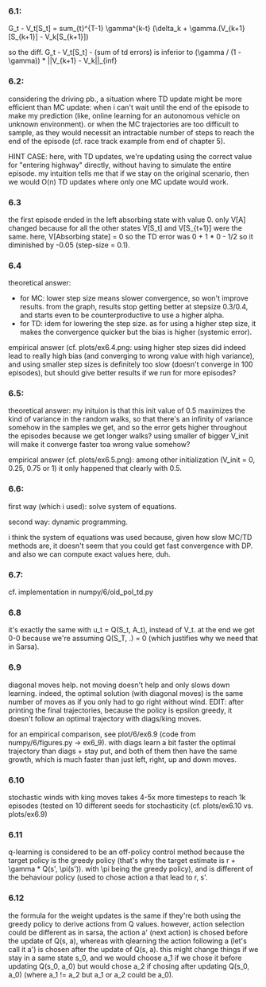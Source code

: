 ### 6.1:

G_t - V_t[S_t] = sum_{t}^{T-1} \gamma^{k-t} (\delta_k + \gamma.(V_{k+1}[S_{k+1}] - V_k[S_{k+1}])

so the diff. G_t - V_t[S_t] - (sum of td errors) is inferior to (\gamma / (1 - \gamma)) * ||V_{k+1} - V_k||_{inf}

### 6.2:

considering the driving pb., a situation where TD update might be more efficient than MC update: when i can't wait until the end of the episode to make my prediction (like, online learning for an autonomous vehicle on unknown environment). or when the MC trajectories are too difficult to sample, as they would necessit an intractable number of steps to reach the end of the episode (cf. race track example from end of chapter 5).

HINT CASE: here, with TD updates, we're updating using the correct value for "entering highway" directly, without having to simulate the entire episode. my intuition tells me that if we stay on the original scenario, then we would O(n) TD updates where only one MC update would work.

### 6.3

the first episode ended in the left absorbing state with value 0. only V[A] changed because for all the other states V[S_t] and V[S_{t+1}] were the same. here, V[Absorbing state] = 0 so the TD error was 0 + 1 * 0 - 1/2 so it diminished by -0.05 (step-size = 0.1).

### 6.4

theoretical answer:
- for MC: lower step size means slower convergence, so won't improve results. from the graph, results stop getting better at stepsize 0.3/0.4, and starts even to be counterproductive to use a higher alpha.
- for TD: idem for lowering the step size. as for using a higher step size, it makes the convergence quicker but the bias is higher (systemic error).

empirical answer (cf. plots/ex6.4.png: using higher step sizes did indeed lead to really high bias (and converging to wrong value with high variance), and using smaller step sizes is definitely too slow (doesn't converge in 100 episodes), but should give better results if we run for more episodes?

### 6.5:

theoretical answer: my inituion is that this init value of 0.5 maximizes the kind of variance in the random walks, so that there's an infinity of variance somehow in the samples we get, and so the error gets higher throughout the episodes because we get longer walks? using smaller of bigger V_init will make it converge faster toa wrong value somehow?

empirical answer (cf. plots/ex6.5.png): among other initialization (V_init = 0, 0.25, 0.75 or 1) it only happened that clearly with 0.5.

### 6.6:

first way (which i used): solve system of equations.

second way: dynamic programming.

i think the system of equations was used because, given how slow MC/TD methods are, it doesn't seem that you could get fast convergence with DP. and also we can compute exact values here, duh.

### 6.7:

cf. implementation in numpy/6/old_pol_td.py 

### 6.8

it's exactly the same with u_t = Q(S_t, A_t), instead of V_t. at the end we get 0-0 because we're assuming Q(S_T, .) = 0 (which justifies why we need that in Sarsa).

### 6.9

diagonal moves help. not moving doesn't help and only slows down learning. indeed, the optimal solution (with diagonal moves) is the same number of moves as if you only had to go right without wind. EDIT: after printing the final trajectories, because the policy is epsilon greedy, it doesn't follow an optimal trajectory with diags/king moves.

for an empirical comparison, see plot/6/ex6.9 (code from numpy/6/figures.py -> ex6_9). with diags learn a bit faster the optimal trajectory than diags + stay put, and both of them then have the same growth, which is much faster than just left, right, up and down moves.

### 6.10

stochastic winds with king moves takes 4-5x more timesteps to reach 1k episodes (tested on 10 different seeds for stochasticity (cf. plots/ex6.10 vs. plots/ex6.9)

### 6.11

q-learning is considered to be an off-policy control method because the target policy is the greedy policy (that's why the target estimate is r + \gamma * Q(s', \pi(s')). with \pi being the greedy policy), and is different of the behaviour policy (used to chose action a that lead to r, s'.

### 6.12

the formula for the weight updates is the same if they're both using the greedy policy to derive actions from Q values. however, action selection could be different as in sarsa, the action a' (next action) is chosed before the update of Q(s, a), whereas with qlearning the action following a (let's call it a') is chosen after the update of Q(s, a). this might change things if we stay in a same state s_0, and we would choose a_1 if we chose it before updating Q(s_0, a_0) but would chose a_2 if chosing after updating Q(s_0, a_0) (where a_1 != a_2 but a_1 or a_2 could be a_0).
